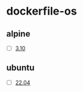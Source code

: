 # dockerfile-os

## alpine

- [ ] [3.10](weku0801/dockerfile-os/alpine-3.10/Dockerfile)

## ubuntu

- [ ] [22.04](weku0801/dockerfile-os/ubuntu-2204/Dockerfile)